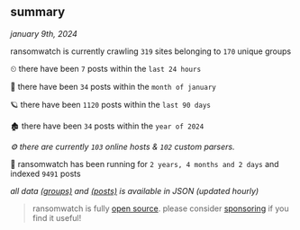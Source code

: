 
## summary
_january 9th, 2024_

ransomwatch is currently crawling `319` sites belonging to `170` unique groups

⏲ there have been `7` posts within the `last 24 hours`

🦈 there have been `34` posts within the `month of january`

🪐 there have been `1120` posts within the `last 90 days`

🏚 there have been `34` posts within the `year of 2024`

_⚙️ there are currently `103` online hosts & `102` custom parsers._

🦕 ransomwatch has been running for `2 years, 4 months and 2 days` and indexed `9491` posts

_all data  [(groups)](http://ransomwhat.telemetry.ltd/groups) and [(posts)](http://ransomwhat.telemetry.ltd/posts) is available in JSON (updated hourly)_

> ransomwatch is fully [open source](https://github.com/joshhighet/ransomwatch#ransomwatch--). please consider [sponsoring](https://github.com/sponsors/joshhighet) if you find it useful!
